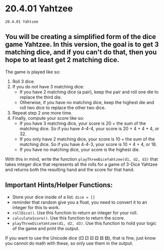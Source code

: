 # 20.4.01 Yahtzee
```
20.4.01 Yahtzee
```

You will be creating a simplified form of the dice game Yahtzee. In this version, the goal is to get 3 matching dice, and if you can't do that, then you hope to at least get 2 matching dice.
---
The game is played like so:

1. Roll 3 dice.
2. If you do not have 3 matching dice:
   - If you have 2 matching dice (a pair), keep the pair and roll one die to replace the third die.
   - Otherwise, if you have no matching dice, keep the highest die and roll two dice to replace the other two dice.
3. Repeat step 2 one more time.
4. Finally, compute your score like so:
   - If you have 3 matching dice, your score is 20 + the sum of the matching dice. So if you have 4-4-4, your score is 20 + 4 + 4 + 4, or 32.
   - If you only have 2 matching dice, your score is 10 + the sum of the matching dice. So if you have 4-4-3, your score is 10 + 4 + 4, or 18.
   - If you have no matching dice, your score is the highest die.

With this in mind, write the function `playThreeDiceYahtzee(d1, d2, d3)` that takes integer dice that represents all the rolls for a game of 3-Dice Yahtzee and returns both the resulting hand and the score for that hand.

## Important Hints/Helper Functions:

- Store your dice inside of a list. `dice = [] `
- reminder that random give you a float, you need to convert it to an integer for this to work. 
- `rollDice()`. Use this function to return an integer for your roll.
- `calculateScore()`. Use this function to return the score.
- `playThreeDiceYahtzee(d1, d2, d3)`. Use this function to hold your logic of the game and print the output.

If you want to use the Unicode dice (⚀ ⚁ ⚂ ⚃ ⚄ ⚅), that is fine, just know you cannot do math with these, so only use them in the output.

